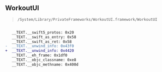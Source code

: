 ## WorkoutUI

> `/System/Library/PrivateFrameworks/WorkoutUI.framework/WorkoutUI`

```diff

   __TEXT.__swift5_protos: 0x20
   __TEXT.__swift_as_entry: 0x58
   __TEXT.__swift_as_ret: 0x58
-  __TEXT.__unwind_info: 0x43f0
+  __TEXT.__unwind_info: 0x4420
   __TEXT.__eh_frame: 0x1df0
   __TEXT.__objc_classname: 0xe8
   __TEXT.__objc_methname: 0x400d

```
